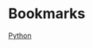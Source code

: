 # Bookmarks

[Python](https://github.com/LambertusDekker/Bookmarks/blob/9d05ddaf84768ae0059579f8a9bb8df6bf94b752/python.md)
